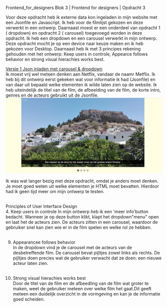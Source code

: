 Frontend_for_designers
Blok 3 | Frontend for designers | Opdracht 3

Voor deze opdracht heb ik externe data kon ingeladen in mijn website met een Jsonfile en Javascript. Ik heb voor de filmlijst gekozen en deze verwerkt in een ontwerp. Daarnaast moest er een onderdeel van opdracht 1 ( dropdown) en opdracht 2 ( carousel) toegevoegd worden in deze opdracht. Ik heb een dropdown en een carousel verwerkt in mijn ontwerp. Deze opdracht mocht je op een device naar keuze maken en ik heb gekozen voor Desktop. Daarnaast heb ik met 3 principes rekening gehouden met het ontwerp: Keep users in controle, Appearce follows behavior en strong visual hierachies works best.<br>

[Versie 1 Json inladen met carousel & dropdown ](https://sammthings.github.io/Frontend_for_designers/Opdracht%203.1) <br>
Ik moest vrij wel meteen denken aan Netflix, vandaar de naamr Metflix. Ik heb bij dit ontwerp eerst gekeken wat voor informatie ik had (Jsonfile) en van daar uit bepaald welke elementen ik wilde laten zien op de website. Ik heb uiteindelijk de titel van de film, de afbeelding van de film, de korte intro, genres en de acteurs gebruikt uit de Jsonfile. <img src=images/versieopdracht2.png width=”430”> <br>
 
Ik was wat langer bezig met deze opdracht, omdat je anders moet denken. Je moet goed weten uit welke elementen je HTML moet bevatten. Hierdoor had ik geen tijd meer om mijn ontwerp te testen.<br><br>

Principles of User Interface Design<br>
4. Keep users in controle
In mijn ontwerp heb ik een 'meer info'button bedacht. Wanneer je op deze button klikt, klapt het dropdown"menu" open en laat het de acteurs zien. De acteurs zitten in een carousel, waardoor de gebruiker snel kan zien wie er in de film spelen en welke rol ze hebben.<br><br>

9. Appearancee follows behavior<br>
In de dropdown vind je de carousel met de acteurs van de desbetreffende film. De carousel bevat pijltjes zowel links als rechts. De pijltjes doen precies wat de gebruiker verwacht dat ze doen: een nieuwe acteur laten zien.<br><br>

11. Strong visual hierachies works best<br>
Door de titel van de film en de afbeedling van de film wat groter te maken, weet de gebruiker meteen over welke film het gaat.Dit geeft meteen een duidelijk overzicht in de vormgeving en kan je de informatie goed scheiden.
